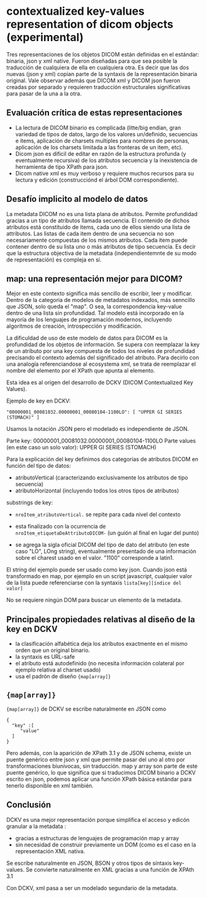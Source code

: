 # contextualized key-values representation of dicom objects (experimental)

Tres representaciones de los objetos DICOM están definidas en el estándar: binaria, json y xml native. Fueron diseñadas para que sea posible la traducción de cualquiera de ella en cualquiera otra. Es decir que las dos nuevas (json y xml) copian parte de la syntaxis de la representación binaria original. Vale observar además que DICOM xml y DICOM json fueron creadas por separado y requieren traducción estructurales significativas para pasar de la una a la otra.


## Evaluación crítica de estas representaciones

- La lectura de DICOM binario es complicada (litte/big endian, gran variedad de tipos de datos, largo de los valores un/definido, secuencias e items, aplicación de charsets multiples para nombres de personas, aplicación de los charsets limitada a las fronteras de un item, etc). 
- Dicom json es dificil de editar en razón de la estructura profunda (y eventualmente recursiva) de los atributos secuencia y la inexistencia de herramienta de tipo XPath para json. 
- Dicom native xml es muy verboso y requiere muchos recursos para su lectura y edición (construcciónd el árbol DOM correspondiente). 


## Desafío implicito al modelo de datos

La metadata DICOM no es una lista plana de atributos. Permite profundidad gracias a un tipo de atributos llamada secuencia. El contenido de dichos atributos está constituido de items, cada uno de ellos siendo una lista de attributos. Las listas de cada item dentro de una secuencia no son necesariamente compuestas de los mismos atributos. Cada item puede contener dentro de su lista uno o más atributos de tipo secuencia.
Es decir que la estructura objectiva de la metadata (independientemnte de su modo de representación) es compleja en sí.


## map: una representación mejor para DICOM?

Mejor en este contexto significa más sencillo de escribir, leer y modificar. Dentro de la categoria de modelos de metadatos indexados, más senncillo que JSON, solo queda el "map". O sea, la correspondencia key-value dentro de una lista sin profundidad. Tal modelo está incorporado en la mayoría de los lenguajes de programación modernos, incluyendo algoritmos de creación, introspección y modificación.

La dificuldad de uso de este modelo de datos para DICOM es la profundidad de los objetos de información. Se supera con reemplazar la key de un atributo por una key compuesta de todos los niveles de profundidad precisando el contexto además del significado del atributo. Para decirlo con una analogía referenciandose al ecosystema xml, se trata de reemplazar el nombre del elemento por el XPath que apunta al elemento.

Esta idea es al origen del desarrollo de DCKV (DICOM Contextualized Key Values).

Ejemplo de key en DCKV:

```"00000001_00081032.00000001_00080104-1100LO": [ "UPPER GI SERIES (STOMACH)" ]```

Usamos la notación JSON pero el modelado es independiente de JSON.

Parte key: 00000001_00081032.00000001_00080104-1100LO
Parte values (en este caso un solo valor): UPPER GI SERIES (STOMACH) 

Para la explicación del key definimos dos categorias de atributos DICOM en función del tipo de datos:
- atributoVertical (caracterizando exclusivamente los atributos de tipo secuencia)
- atributoHorizontal (incluyendo todos los otros tipos de atributos)


substrings de key: 

- ```nroItem_atributoVertical.``` 
se repite para cada nivel del contexto

- esta finalizado con la ocurrencia de  
```nroItem_etiquetaDeAttributoDICOM-```
 (un guión al final en lugar del punto) 
 
- se agrega la sigla oficial DICOM del tipo de dato del atributo (en este caso "LO", LOng string), eventualmente presentado de una información sobre el charest usado en el valor. "1100" corresponde a latin1. 

El string del ejemplo puede ser usado como key json. Cuando json está transformado en map, por ejemplo en un script javascript, cualquier valor de la lista puede referenciarse con la syntaxis 
```lista[key][índice del valor]```

No se requiere ningún DOM para buscar un elemento de la metadata.


## Principales propiedades relativas al diseño de la key en DCKV

- la clasificación alfabética deja los atributos exactmente en el mismo orden que un original binario.
- la syntaxis es URL-safe
- el atributo está autodefinido (no necesita información colateral por ejemplo relativa al charset usado)
- usa el padrón de diseño ```{map[array]}```


## ```{map[array]}```

```{map[array]}``` de DCKV se escribe naturalmente en JSON como
```
{
  "key" :[
     "value"
  ]
}
```

Pero además, con la aparición de XPath 3.1 y de JSON schema, existe un puente genérico entre json y xml que permite pasar del uno al otro por transformaciones biunívocas, sin traducción. map y array son parte de este puente genérico, lo que significa que si traducimos DICOM binario a DCKV escrito en json, podemos aplicar una función XPath básica estándar para tenerlo disponible en xml también.


## Conclusión

DCKV es una mejor representación porque simplifica el acceso y edicón granular a la metadata :
- gracias a estructuras de lenguajes de programación map y array 
- sin necesidad de construir previamente un DOM (como es el caso en la representación XML nativa.

Se escribe naturalmente en JSON, BSON y otros tipos de síntaxis key-values.
Se convierte naturalmente en XML gracias a una función de XPAth 3.1

Con DCKV, xml pasa a ser un modelado segundario de la metadata.

